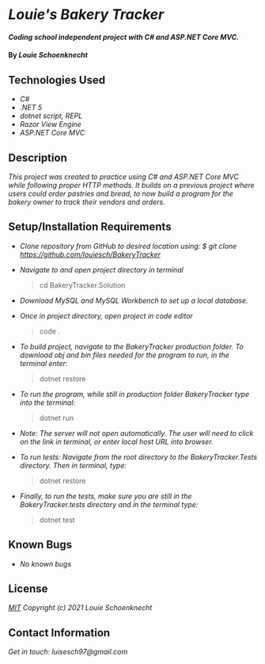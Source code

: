 # _Louie's Bakery Tracker_

#### _Coding school independent project with C# and ASP.NET Core MVC._

#### By _**Louie Schoenknecht**_

## Technologies Used

* _C#_
* _.NET 5_
* _dotnet script, REPL_
* _Razor View Engine_
* _ASP.NET Core MVC_

## Description

_This project was created to practice using C# and ASP.NET Core MVC while following proper HTTP methods. It builds on a previous project where users could order pastries and bread, to now build a program for the bakery owner to track their vendors and orders._

## Setup/Installation Requirements

* _Clone repository from GitHub to desired location using: $ git clone https://github.com/louiesch/BakeryTracker_
* _Navigate to and open project directory in terminal_
  > cd BakeryTracker.Solution

* _Download MySQL and MySQL Workbench to set up a local database._

* _Once in project directory, open project in code editor_
  >code .
* _To build project, navigate to the BakeryTracker production folder. To download obj and bin files needed for the program to run, in the terminal enter:_
  >dotnet restore
* _To run the program, while still in production folder BakeryTracker type into the terminal:_
  >dotnet run

* _Note: The server will not open automatically. The user will need to click on the link in terminal, or enter local host URL into browser._


* _To run tests: Navigate from the root directory to the BakeryTracker.Tests directory. Then in terminal, type:_
  >dotnet restore
* _Finally, to run the tests, make sure you are still in the BakeryTracker.tests directory and in the terminal type:_
  >dotnet test

## Known Bugs

* _No known bugs_

## License

_[MIT](https://choosealicense.com/licenses/mit/) Copyright (c) 2021 Louie Schoenknecht_


## Contact Information

_Get in touch: luisesch97@gmail.com_